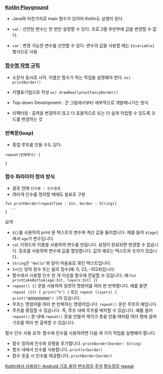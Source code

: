 ### [Kotlin Playground](https://developer.android.com/training/kotlinplayground?hl=ko)

- Java와 마찬가지로 main 함수가 있어야 Kotlin도 실행이 된다.

- `val` : 선언된 변수는 한 번만 설정할 수 있다. 프로그램 후반부에 값을 변경할 수 없다.
- `var` : 변경 가능한 변수를 선언할 수 있다.
변수의 값을 사용할 때는 `${variable}` 형식으로 사용




### [함수명 작명 규칙](https://developer.android.com/kotlin/style-guide)
- 소문자 동사로 시작. 이름은 함수가 하는 작업을 설명해야 한다. `ex) printBorder()`
- 카멜표기법으로 작성 `ex) drawReallyCoolFancyBorder()`

- Top-down Development : 큰 그림에서부터 세부적으로 개발해나가는 방식
- 리팩터링 : 출력을 변경하지 않고 더 효율적으로 또는 더 쉽게 작업할 수 있도록 코드를 변경하는 것


### 반복문(loop)
- 중첩 루프를 만들 수도 있다.
```
repeat(반복횟수) {
  
}
```


### 함수 파라미터 정의 방식
- 괄호 안에 `인수명 : 인수종류`
- 여러개 인수를 정의할 때에도 쉼표로 구분
```
fun printBorder(repeatTime : Int, border : String){
  ...
}
```

요약
- `${}`를 사용하여 print 문 텍스트의 변수와 계산 값을 둘러쌉니다. 예를 들어 `${age}`에서 `age`가 변수입니다.
- `val` 키워드와 이름을 사용하여 변수를 만듭니다. 설정이 완료되면 변경할 수 없습니다. 등호를 사용하여 변수에 값을 할당합니다. 값의 예로는 텍스트와 숫자가 있습니다.
- `String`은 `"Hello"`와 같이 따옴표로 묶인 텍스트입니다.
- `Int`는 양의 정수 또는 음의 정수(예: 0, 23, -1024)입니다.
- 함수에서 사용할 인수 한 개 이상을 함수에 전달할 수 있습니다. 예:`fun printCakeBottom(age:Int, layers:Int) {}`
- `repeat() {}` 문을 사용하여 일련의 명령어를 여러 번 반복합니다. 예를 들면 `repeat (23) { print("%") }` 또는 `repeat (layers) { print("@@@@@@@@@@") }`이 있습니다.
- 루프는 명령어를 여러 번 반복하는 명령어입니다. `repeat()` 문은 루프의 예입니다.
- 루프를 중첩할 수 있습니다. 즉, 루프 내에 루프를 배치할 수 있습니다. 예를 들어 `repeat()` 문 내에 `repeat()` 문을 만들어 케이크 층을 만들 때처럼 여러 행에 걸쳐 기호를 여러 번 출력할 수 있습니다.

함수 인수 사용 요약: 함수에 인수를 사용하려면 다음 세 가지 작업을 실행해야 합니다.
- 함수 정의에 인수와 유형을 추가합니다. `printBorder(border: String)`
- 함수 내에서 인수를 사용합니다. `println(border)`
- 함수 호출 시 인수를 제공합니다. `printBorder(border)`




[Kotlin에서 사용되는 Android 기초 용어](https://developer.android.com/courses/android-basics-kotlin/android-basics-kotlin-vocab?hl=ko)
[변수정의](https://kotlinlang.org/docs/reference/basic-syntax.html#defining-variables)
[주석](https://kotlinlang.org/docs/reference/basic-syntax.html#comments)
[함수정의](https://kotlinlang.org/docs/reference/basic-syntax.html#defining-functions)
[repeat](https://kotlinlang.org/api/latest/jvm/stdlib/kotlin/repeat.html)


